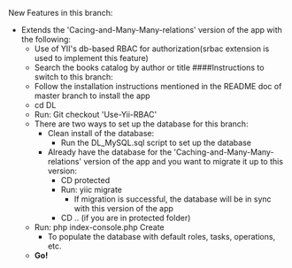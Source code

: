 New Features in this branch:
- Extends the 'Cacing-and-Many-Many-relations' version of the app with the following:
	- Use of YII's db-based RBAC for authorization(srbac extension is used to implement this feature)
	- Search the books catalog by author or title
####Instructions to switch to this branch:
	- Follow the installation instructions mentioned in the README doc of master branch to install the app
	- cd DL
	- Run: Git checkout 'Use-Yii-RBAC'
	- There are two ways to set up the database for this branch:
	    - Clean install of the database:
	        - Run the DL_MySQL.sql script to set up the database
	    - Already have the database for the 'Caching-and-Many-Many-relations' version of the app and you want to migrate it up to this version:
	        - CD protected
	        - Run: yiic migrate
	            - If migration is successful, the database will be in sync with this version of the app
	        - CD .. (if you are in protected folder)
	- Run: php index-console.php Create 
		- To populate the database with default roles, tasks, operations, etc.
	- **Go!**
